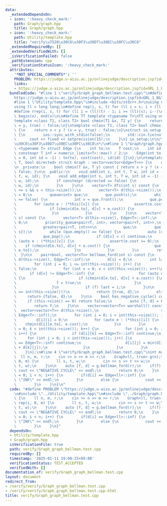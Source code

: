 ```yaml
---
data:
  _extendedDependsOn:
  - icon: ':heavy_check_mark:'
    path: Graph/graph.hpp
    title: Graph/graph.hpp
  - icon: ':heavy_check_mark:'
    path: Utility/template.hpp
    title: "verify\u7528\u30C6\u30F3\u30D7\u30EC\u30FC\u30C8"
  _extendedRequiredBy: []
  _extendedVerifiedWith: []
  _isVerificationFailed: false
  _pathExtension: cpp
  _verificationStatusIcon: ':heavy_check_mark:'
  attributes:
    '*NOT_SPECIAL_COMMENTS*': ''
    PROBLEM: https://judge.u-aizu.ac.jp/onlinejudge/description.jsp?id=GRL_1_B&lang=ja
    links:
    - https://judge.u-aizu.ac.jp/onlinejudge/description.jsp?id=GRL_1_B&lang=ja
  bundledCode: "#line 1 \"verify/Graph_graph_bellman.test.cpp\"\n#define PROBLEM \"\
    https://judge.u-aizu.ac.jp/onlinejudge/description.jsp?id=GRL_1_B&lang=ja\"\n\
    #line 1 \"Utility/template.hpp\"\n#include <bits/stdc++.h>\nusing namespace std;\n\
    using ll = long long;\n#define rep(i, s, t) for (ll i = s; i < (ll)(t); i++)\n\
    #define rrep(i, s, t) for (ll i = (ll)(t) - 1; i >= (ll)(s); i--)\n#define all(x)\
    \ begin(x), end(x)\n\n#define TT template <typename T>\nTT using vec = vector<T>;\n\
    template <class T1, class T2> bool chmin(T1 &x, T2 y) {\n    return x > y ? (x\
    \ = y, true) : false;\n}\ntemplate <class T1, class T2> bool chmax(T1 &x, T2 y)\
    \ {\n    return x < y ? (x = y, true) : false;\n}\nstruct io_setup {\n    io_setup()\
    \ {\n        ios::sync_with_stdio(false);\n        std::cin.tie(nullptr);\n  \
    \      cout << fixed << setprecision(15);\n    }\n} io_setup;\n\n/*\n@brief verify\u7528\
    \u30C6\u30F3\u30D7\u30EC\u30FC\u30C8\n*/\n#line 1 \"Graph/graph.hpp\"\ntemplate\
    \ <typename T> struct Edge {\n    int to;\n    T cost;\n    int id;\n    static\
    \ constexpr T inf = numeric_limits<T>::max() / 2;\n    Edge(int to = 0, T cost\
    \ = 0, int id = -1) : to(to), cost(cost), id(id) {}\n};\n\ntemplate <typename\
    \ T, bool directed> struct Graph : vector<vector<Edge<T>>> {\n    using vector<vector<Edge<T>>>::vector;\n\
    \n  private:\n    bool chmin(T &x, T y) const { return x > y ? (x = y, true) :\
    \ false; }\n\n  public:\n    void add(int s, int t, T w, int id = -1) { add_edge(s,\
    \ t, w, id); }\n    void add_edge(int s, int t, T w, int id = -1) {\n        (*this)[s].emplace_back(t,\
    \ w, id);\n        if constexpr (directed == false) {\n            (this)[t].emplace_back(s,\
    \ w, id);\n        }\n    }\n\n    vector<T> dfs(int s) const {\n        assert(0\
    \ <= s && s < this->size());\n        vector<T> d(this->size());\n        d[s]\
    \ = 0;\n        queue<int> que;\n        que.push(s);\n        while (que.empty()\
    \ == false) {\n            int v = que.front();\n            que.pop();\n    \
    \        for (auto e : (*this)[v]) {\n                assert(e.cost == 1);\n \
    \               if (chmin(d[e.to], d[v] + e.cost)) {\n                    que.push(e.to);\n\
    \                }\n            }\n        }\n    }\n\n    vector<T> dijkstra(int\
    \ s) const {\n        vector<T> d(this->size(), Edge<T>::inf);\n        d[s] =\
    \ 0;\n        priority_queue<pair<T, int>, vector<pair<T, int>>,\n           \
    \            greater<pair<T, int>>>\n            que;\n        que.push({d[s],\
    \ s});\n        while (que.empty() == false) {\n            auto [c, v] = que.top();\n\
    \            que.pop();\n            if (d[v] < c) continue;\n            for\
    \ (auto e : (*this)[v]) {\n                assert(e.cost >= 0);\n            \
    \    if (chmin(d[e.to], d[v] + e.cost)) {\n                    que.push({d[e.to],\
    \ e.to});\n                }\n            }\n        }\n        return d;\n  \
    \  }\n\n    pair<bool, vector<T>> bellman_ford(int s) const {\n        vector<T>\
    \ d(this->size(), Edge<T>::inf);\n        d[s] = 0;\n        int last = -1;\n\
    \        for (int i = 0; i <= int(this->size()); i++) {\n            bool f =\
    \ false;\n            for (int v = 0; v < int(this->size()); v++)\n          \
    \      if (d[v] != Edge<T>::inf) {\n                    for (auto e : (*this)[v])\
    \ {\n                        if (chmin(d[e.to], d[v] + e.cost)) {\n          \
    \                  f = true;\n                        }\n                    }\n\
    \                }\n            if (f) last = i;\n        }\n\n        if (last\
    \ == int(this->size()))\n            return {true, d};\n        else\n       \
    \     return {false, d};\n    }\n\n    bool has_negative_cycle() const {\n   \
    \     if (this->size() == 0) return false;\n        auto [f, d] = bellman_ford(0);\n\
    \        return f;\n    }\n\n    vector<vector<T>> warshall() const {\n      \
    \  vector<vector<T>> d(this->size(),\n                            vector<T>(this->size(),\
    \ Edge<T>::inf));\n        for (int i = 0; i < int(this->size()); i++) {\n   \
    \         d[i][i] = 0;\n            for (auto e : (*this)[i]) {\n            \
    \    chmin(d[i][e.to], e.cost);\n            }\n        }\n        for (int k\
    \ = 0; k < int(this->size()); k++) {\n            for (int i = 0; i < int(this->size());\
    \ i++) {\n                if (d[i][k] == Edge<T>::inf) continue;\n           \
    \     for (int j = 0; j < int(this->size()); j++) {\n                    if (d[k][j]\
    \ == Edge<T>::inf) continue;\n                    d[i][j] = min(d[i][j], d[i][k]\
    \ + d[k][j]);\n                }\n            }\n        }\n        return d;\n\
    \    }\n};\n#line 4 \"verify/Graph_graph_bellman.test.cpp\"\nint main() {\n  \
    \  ll n, m, r;\n    cin >> n >> m >> r;\n    Graph<ll, true> g(n);\n    rep(i,\
    \ 0, m) {\n        ll s, t, w;\n        cin >> s >> t >> w;\n        g.add(s,\
    \ t, w);\n    }\n\n    auto [f, d] = g.bellman_ford(r);\n    if(f) {\n       \
    \ cout << \"NEGATIVE CYCLE\" << endl;\n        return 0;\n    }\n    for(int i\
    \ = 0; i < n; i++) {\n        if(d[i] == Edge<ll>::inf) {\n            cout <<\
    \ \"INF\" << endl;\n        }\n        else {\n            cout << d[i] << endl;\n\
    \        }\n    }\n}\n"
  code: "#define PROBLEM \"https://judge.u-aizu.ac.jp/onlinejudge/description.jsp?id=GRL_1_B&lang=ja\"\
    \n#include \"../Utility/template.hpp\"\n#include \"../Graph/graph.hpp\"\nint main()\
    \ {\n    ll n, m, r;\n    cin >> n >> m >> r;\n    Graph<ll, true> g(n);\n   \
    \ rep(i, 0, m) {\n        ll s, t, w;\n        cin >> s >> t >> w;\n        g.add(s,\
    \ t, w);\n    }\n\n    auto [f, d] = g.bellman_ford(r);\n    if(f) {\n       \
    \ cout << \"NEGATIVE CYCLE\" << endl;\n        return 0;\n    }\n    for(int i\
    \ = 0; i < n; i++) {\n        if(d[i] == Edge<ll>::inf) {\n            cout <<\
    \ \"INF\" << endl;\n        }\n        else {\n            cout << d[i] << endl;\n\
    \        }\n    }\n}"
  dependsOn:
  - Utility/template.hpp
  - Graph/graph.hpp
  isVerificationFile: true
  path: verify/Graph_graph_bellman.test.cpp
  requiredBy: []
  timestamp: '2025-01-11 19:00:25+09:00'
  verificationStatus: TEST_ACCEPTED
  verifiedWith: []
documentation_of: verify/Graph_graph_bellman.test.cpp
layout: document
redirect_from:
- /verify/verify/Graph_graph_bellman.test.cpp
- /verify/verify/Graph_graph_bellman.test.cpp.html
title: verify/Graph_graph_bellman.test.cpp
---
```

